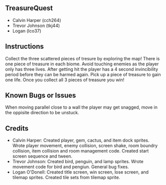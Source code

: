 ## TreasureQuest
*	Calvin Harper	(cch264)
*	Trevor Johnson	(tkj44)
*	Logan (lco37)

##	Instructions
Collect the three scattered pieces of tresure by exploring the map! There is one piece of treasure in each biome.
Avoid touching enemies as the player only has three lives. After getting hit the player has a 4 second invincibility
period before they can be harmed again. Pick up a piece of treasure to gain one life. Once you collect all 3 pieces
of treasure you win!

##	Known	Bugs	or	Issues
When moving parallel close to a wall the player may get snagged, move in the oppisite direction to be unstuck.

##	Credits
*	Calvin Harper:	Created	player, gem, cactus, and item dock sprites. Wrote player movement, enemy collision, screen shake, room boundry collision, item collision and room management code. Created start screen sequence and tween.
*	Trevor Johnson:	Created bird, penguin, and lamp sprites. Wrote movement code for bird and pengiun. General bug fixes.
*	Logan O'Donell: Created title screen, win screen, lose screen, and tilemap sprites. Created tile sets from tilemap sprite.
